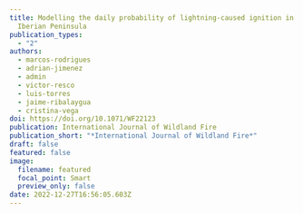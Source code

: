 ```yaml
---
title: Modelling the daily probability of lightning-caused ignition in the
  Iberian Peninsula
publication_types:
  - "2"
authors:
  - marcos-rodrigues
  - adrian-jimenez
  - admin
  - victor-resco
  - luis-torres
  - jaime-ribalaygua
  - cristina-vega
doi: https://doi.org/10.1071/WF22123
publication: International Journal of Wildland Fire
publication_short: "*International Journal of Wildland Fire*"
draft: false
featured: false
image:
  filename: featured
  focal_point: Smart
  preview_only: false
date: 2022-12-27T16:56:05.603Z
---
```

